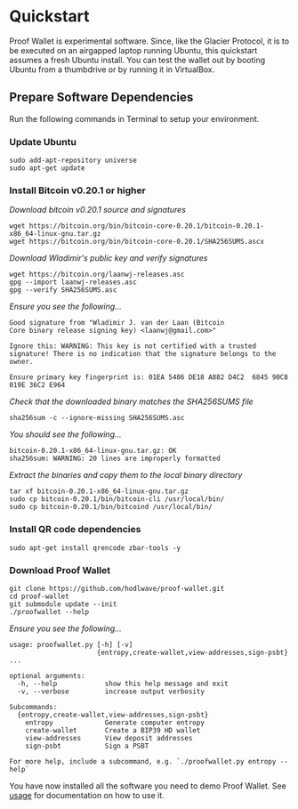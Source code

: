 # Quickstart

Proof Wallet is experimental software. Since, like the Glacier Protocol, it is to be executed on an airgapped laptop running Ubuntu, this quickstart assumes a fresh Ubuntu install. You can test the wallet out by booting Ubuntu from a thumbdrive or by running it in VirtualBox.

## Prepare Software Dependencies
Run the following commands in Terminal to setup your environment.

### Update Ubuntu
```
sudo add-apt-repository universe
sudo apt-get update
```

### Install Bitcoin v0.20.1 or higher
_Download bitcoin v0.20.1 source and signatures_
```
wget https://bitcoin.org/bin/bitcoin-core-0.20.1/bitcoin-0.20.1-x86_64-linux-gnu.tar.gz
wget https://bitcoin.org/bin/bitcoin-core-0.20.1/SHA256SUMS.ascx
```

_Download Wladimir's public key and verify signatures_
```
wget https://bitcoin.org/laanwj-releases.asc
gpg --import laanwj-releases.asc
gpg --verify SHA256SUMS.asc
```

_Ensure you see the following..._
```
Good signature from "Wladimir J. van der Laan (Bitcoin
Core binary release signing key) <laanwj@gmail.com>"

Ignore this: WARNING: This key is not certified with a trusted
signature! There is no indication that the signature belongs to the
owner.

Ensure primary key fingerprint is: 01EA 5486 DE18 A882 D4C2  6845 90C8 019E 36C2 E964
```

_Check that the downloaded binary matches the SHA256SUMS file_
```
sha256sum -c --ignore-missing SHA256SUMS.asc
```

_You should see the following..._
```
bitcoin-0.20.1-x86_64-linux-gnu.tar.gz: OK
sha256sum: WARNING: 20 lines are improperly formatted
```

_Extract the binaries and copy them to the local binary directory_
```
tar xf bitcoin-0.20.1-x86_64-linux-gnu.tar.gz
sudo cp bitcoin-0.20.1/bin/bitcoin-cli /usr/local/bin/
sudo cp bitcoin-0.20.1/bin/bitcoind /usr/local/bin/
```

### Install QR code dependencies
```
sudo apt-get install qrencode zbar-tools -y
```

### Download Proof Wallet
```
git clone https://github.com/hodlwave/proof-wallet.git
cd proof-wallet
git submodule update --init
./proofwallet --help
```

_Ensure you see the following..._
```
usage: proofwallet.py [-h] [-v]
                      {entropy,create-wallet,view-addresses,sign-psbt} ...

optional arguments:
  -h, --help            show this help message and exit
  -v, --verbose         increase output verbosity

Subcommands:
  {entropy,create-wallet,view-addresses,sign-psbt}
    entropy             Generate computer entropy
    create-wallet       Create a BIP39 HD wallet
    view-addresses      View deposit addresses
    sign-psbt           Sign a PSBT

For more help, include a subcommand, e.g. `./proofwallet.py entropy --help`
```
You have now installed all the software you need to demo Proof Wallet. See [usage](../doc/usage.md) for documentation on how to use it.

